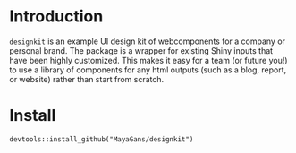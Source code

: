 # Introduction

`designkit` is an example UI design kit of webcomponents for a company or personal brand. The package is a wrapper for existing Shiny inputs that have been highly customized. This makes it easy for a team (or future you!) to use a library of components for any html outputs (such as a blog, report, or website) rather than start from scratch.

# Install

```{r}
devtools::install_github("MayaGans/designkit")
```
